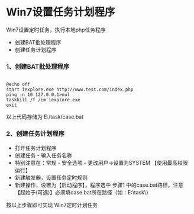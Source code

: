 # Win7设置任务计划程序

Win7设置定时任务，执行本地php任务程序

- 创建BAT批处理程序
- 创建任务计划程序


### 1、创建BAT批处理程序

<pre><code>
@echo off
start iexplore.exe http://www.test.com/index.php
ping -n 10 127.0.0.1>nul
taskkill /f /im iexplore.exe
exit
</code></pre>

以上代码存储为 E:/task/case.bat

### 2、创建任务计划程序

* 打开任务计划程序
* 创建任务 - 输入任务名称
* 特别注意在：常规 - 安全选项 - 更改用户->设置为SYSTEM 【使用最高权限运行】
* 新建触发器，设置任务定时规则
* 新建操作，设置为【启动程序】，程序选中 步骤1 中的case.bat路径，注意【起始于(可选)】必须填case.bat所在路径（如：E:\task\）


按以上步骤即可实现 Win7定时计划任务
